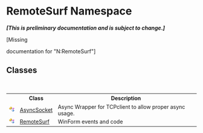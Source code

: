 # RemoteSurf Namespace
 _**\[This is preliminary documentation and is subject to change.\]**_

\[Missing <summary> documentation for "N:RemoteSurf"\]


## Classes
&nbsp;<table><tr><th></th><th>Class</th><th>Description</th></tr><tr><td>![Public class](media/pubclass.gif "Public class")</td><td><a href="T_RemoteSurf_AsyncSocket">AsyncSocket</a></td><td>
Async Wrapper for TCPclient to allow proper async usage.</td></tr><tr><td>![Public class](media/pubclass.gif "Public class")</td><td><a href="T_RemoteSurf_RemoteSurf">RemoteSurf</a></td><td>
WinForm events and code</td></tr></table>&nbsp;

